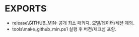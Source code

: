 ﻿# EXPORTS
- release\GITHUB_MIN: 공개 최소 패키지. 모델/데이터/세션 제외.
- tools\make_github_min.ps1 실행 후 버전/체크섬 포함.

